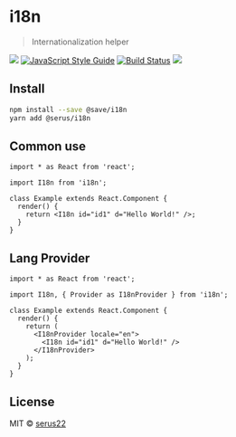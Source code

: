 # i18n

> Internationalization helper

![](https://img.shields.io/npm/v/@serus/i18n.svg?style=flat)
[![JavaScript Style Guide](https://img.shields.io/badge/code_style-standard-brightgreen.svg)](https://standardjs.com)
[![Build Status](https://travis-ci.com/serus22/i18n.svg?branch=master)](https://travis-ci.com/serus22/i18n)
![](https://img.shields.io/npm/dt/@serus/i18n.svg?style=flat)

## Install

```bash
npm install --save @save/i18n
yarn add @serus/i18n
```

## Common use

```tsx
import * as React from 'react';

import I18n from 'i18n';

class Example extends React.Component {
  render() {
    return <I18n id="id1" d="Hello World!" />;
  }
}
```

## Lang Provider

```tsx
import * as React from 'react';

import I18n, { Provider as I18nProvider } from 'i18n';

class Example extends React.Component {
  render() {
    return (
      <I18nProvider locale="en">
        <I18n id="id1" d="Hello World!" />
      </I18nProvider>
    );
  }
}
```

## License

MIT © [serus22](https://github.com/serus22)
